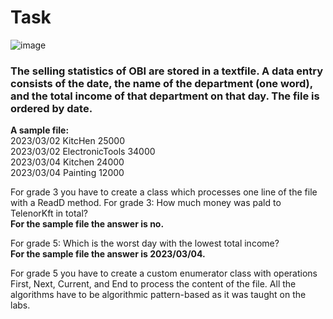 # Task
![image](https://github.com/laiba1025/Csharp-OOP/assets/123197772/703d933b-311a-4b10-92d2-6821c14013eb)
### The selling statistics of OBI are stored in a textfile. A data entry consists of the date, the name of the department (one word), and the total income of that department on that day. The file is ordered by date.

**A sample file:**
<br> 2023/03/02 KitcHen 25000
<br> 2023/03/02 ElectronicTools 34000
<br> 2023/03/04 Kitchen 24000
<br> 2023/03/04 Painting 12000

For grade 3 you have to create a class which processes one line of the file with a ReadD method. For grade 3: How much money was pald to TelenorKft in total?
<br> **For the sample file the answer is no.**

For grade 5: Which is the worst day with the lowest total income?
<br> **For the sample file the answer is 2023/03/04.**

For grade 5 you have to create a custom enumerator class with operations First, Next,
Current, and End to process the content of the file. All the algorithms have to be algorithmic
pattern-based as it was taught on the labs.









